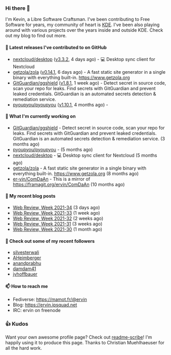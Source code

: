 ### Hi there 👋

I'm Kevin, a Libre Software Craftsman. I've been contributing to Free Software for years,
my community of heart is [KDE](https://kde.org). I've been also playing around with various
projects over the years inside and outside KDE. Check out my blog to find out more.

#### 🔭 Latest releases I've contributed to on GitHub

- [nextcloud/desktop](https://github.com/nextcloud/desktop) ([v3.3.2](https://github.com/nextcloud/desktop/releases/tag/v3.3.2), 4 days ago) - 💻 Desktop sync client for Nextcloud
- [getzola/zola](https://github.com/getzola/zola) ([v0.14.1](https://github.com/getzola/zola/releases/tag/v0.14.1), 6 days ago) - A fast static site generator in a single binary with everything built-in. https://www.getzola.org
- [GitGuardian/ggshield](https://github.com/GitGuardian/ggshield) ([v1.8.1](https://github.com/GitGuardian/ggshield/releases/tag/v1.8.1), 1 week ago) - Detect secret in source code, scan your repo for leaks. Find secrets with GitGuardian and prevent leaked credentials. GitGuardian is an automated secrets detection &amp; remediation service.
- [pyoupyou/pyoupyou](https://github.com/pyoupyou/pyoupyou) ([v1.10.1](https://github.com/pyoupyou/pyoupyou/releases/tag/v1.10.1), 4 months ago) - 

#### 🌱 What I'm currently working on

- [GitGuardian/ggshield](https://github.com/GitGuardian/ggshield) - Detect secret in source code, scan your repo for leaks. Find secrets with GitGuardian and prevent leaked credentials. GitGuardian is an automated secrets detection &amp; remediation service. (3 months ago)
- [pyoupyou/pyoupyou](https://github.com/pyoupyou/pyoupyou) -  (5 months ago)
- [nextcloud/desktop](https://github.com/nextcloud/desktop) - 💻 Desktop sync client for Nextcloud (5 months ago)
- [getzola/zola](https://github.com/getzola/zola) - A fast static site generator in a single binary with everything built-in. https://www.getzola.org (8 months ago)
- [er-vin/ComDaAn](https://github.com/er-vin/ComDaAn) - This is a mirror of https://framagit.org/ervin/ComDaAn (10 months ago)

#### 📜 My recent blog posts

- [Web Review, Week 2021-34](https://ervin.ipsquad.net/blog/2021/08/27/web-review-week-2021-34/) (3 days ago)
- [Web Review, Week 2021-33](https://ervin.ipsquad.net/blog/2021/08/20/web-review-week-2021-33/) (1 week ago)
- [Web Review, Week 2021-32](https://ervin.ipsquad.net/blog/2021/08/13/web-review-week-2021-32/) (2 weeks ago)
- [Web Review, Week 2021-31](https://ervin.ipsquad.net/blog/2021/08/06/web-review-week-2021-31/) (3 weeks ago)
- [Web Review, Week 2021-30](https://ervin.ipsquad.net/blog/2021/07/30/web-review-week-2021-30/) (1 month ago)

#### 👯 Check out some of my recent followers

- [silvesterwali](https://github.com/silvesterwali)
- [AHeimberger](https://github.com/AHeimberger)
- [anandprabhu](https://github.com/anandprabhu)
- [damdam41](https://github.com/damdam41)
- [jvhoffbauer](https://github.com/jvhoffbauer)

#### 📫 How to reach me

- Fediverse: https://mamot.fr/@ervin
- Blog: https://ervin.ipsquad.net
- IRC: ervin on freenode

### 👍 Kudos

Want your own awesome profile page? Check out [readme-scribe](https://github.com/muesli/readme-scribe)!
I'm happily using it to produce this page. Thanks to Christian Muehlhaeuser for all the hard work.

